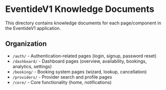 # EventideV1 Knowledge Documents

This directory contains knowledge documents for each page/component in the EventideV1 application.

## Organization
- `/auth/` - Authentication-related pages (login, signup, password reset)
- `/dashboard/` - Dashboard pages (overview, availability, bookings, analytics, settings)
- `/booking/` - Booking system pages (wizard, lookup, cancellation)
- `/providers/` - Provider search and profile pages
- `/core/` - Core functionality (home, notifications)